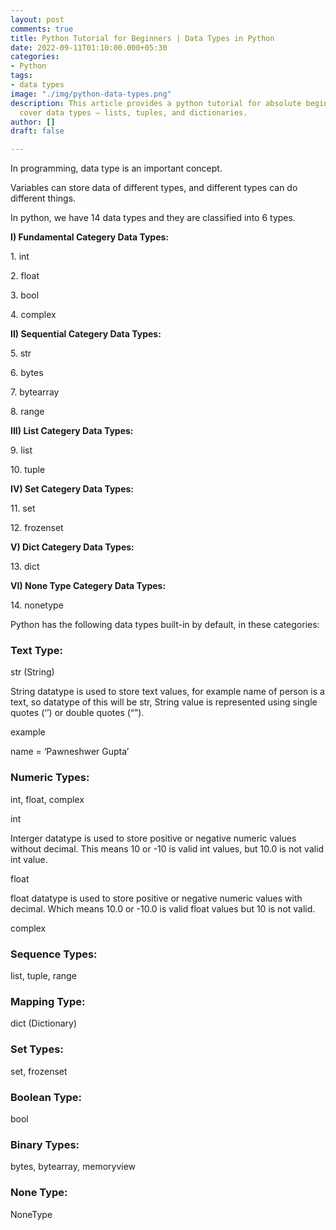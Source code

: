 ```yaml
---
layout: post
comments: true
title: Python Tutorial for Beginners | Data Types in Python
date: 2022-09-11T01:10:00.000+05:30
categories:
- Python
tags:
- data types
image: "./img/python-data-types.png"
description: This article provides a python tutorial for absolute beginners. We will
  cover data types – lists, tuples, and dictionaries.
author: []
draft: false

---
```

In programming, data type is an important concept.

Variables can store data of different types, and different types can do different things.

In python, we have 14 data types and they are classified into 6 types.

**I) Fundamental Categery Data Types:**

1\. int

2\. float

3\. bool

4\. complex

**II) Sequential Categery Data Types:**

5\. str

6\. bytes

7\. bytearray

8\. range

**III) List Categery Data Types:**

9\. list

10\. tuple

**IV) Set Categery Data Types:**

11\. set

12\. frozenset

**V) Dict Categery Data Types:**

13\. dict

**VI) None Type Categery Data Types:**

14\. nonetype

Python has the following data types built-in by default, in these categories:

### Text Type:

str (String)

String datatype is used to store text values, for example name of person is a text, so datatype of this will be str, String value is represented using single quotes (‘’) or double quotes (“”). 

example

name = ‘Pawneshwer Gupta’

### Numeric Types:

int, float, complex

int

Interger datatype is used to store positive or negative numeric values without decimal. This means 10 or -10 is valid int values, but 10.0 is not valid int value.

float

float datatype is used to store positive or negative numeric values with decimal. Which means 10.0 or -10.0 is valid float values but 10 is not valid.

complex

### Sequence Types:

list, tuple, range

### Mapping Type:

dict (Dictionary)

### Set Types:

set, frozenset

### Boolean Type:

bool

### Binary Types:

bytes, bytearray, memoryview

### None Type:

NoneType